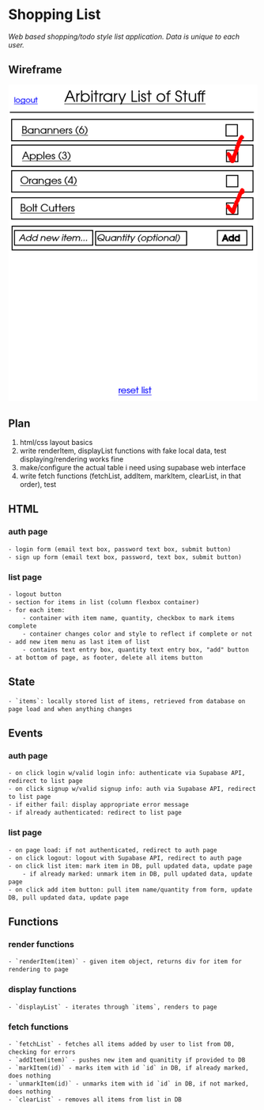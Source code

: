 # Shopping List

_Web based shopping/todo style list application. Data is unique to each user._

## Wireframe

![wireframe of finished application](./wireframe.png)

## Plan

1. html/css layout basics
2. write renderItem, displayList functions with fake local data, test displaying/rendering works fine
3. make/configure the actual table i need using supabase web interface
4. write fetch functions (fetchList, addItem, markItem, clearList, in that order), test

## HTML
### auth page

    - login form (email text box, password text box, submit button)
    - sign up form (email text box, password, text box, submit button)

### list page

    - logout button
    - section for items in list (column flexbox container)
    - for each item:
        - container with item name, quantity, checkbox to mark items complete
        - container changes color and style to reflect if complete or not
    - add new item menu as last item of list
        - contains text entry box, quantity text entry box, "add" button
    - at bottom of page, as footer, delete all items button

## State

    - `items`: locally stored list of items, retrieved from database on page load and when anything changes

## Events
### auth page

    - on click login w/valid login info: authenticate via Supabase API, redirect to list page
    - on click signup w/valid signup info: auth via Supabase API, redirect to list page
    - if either fail: display appropriate error message
    - if already authenticated: redirect to list page

### list page

    - on page load: if not authenticated, redirect to auth page
    - on click logout: logout with Supabase API, redirect to auth page
    - on click list item: mark item in DB, pull updated data, update page
        - if already marked: unmark item in DB, pull updated data, update page
    - on click add item button: pull item name/quantity from form, update DB, pull updated data, update page

## Functions
### render functions

    - `renderItem(item)` - given item object, returns div for item for rendering to page

### display functions

    - `displayList` - iterates through `items`, renders to page

### fetch functions

    - `fetchList` - fetches all items added by user to list from DB, checking for errors
    - `addItem(item)` - pushes new item and quanitity if provided to DB
    - `markItem(id)` - marks item with id `id` in DB, if already marked, does nothing
    - `unmarkItem(id)` - unmarks item with id `id` in DB, if not marked, does nothing
    - `clearList` - removes all items from list in DB
